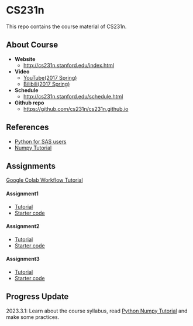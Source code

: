 # CS231n
This repo contains the course material of CS231n.

## About Course

- **Website**
  - http://cs231n.stanford.edu/index.html
- **Video**
  - [YouTube(2017 Spring)](https://www.youtube.com/watch?v=vT1JzLTH4G4&list=PLC1qU-LWwrF64f4QKQT-Vg5Wr4qEE1Zxk)
  - [Bilibili(2017 Spring)](https://www.bilibili.com/video/BV1nJ411z7fe/?vd_source=1ea447fa8899c06a57b9296c131b092c)
- **Schedule**
  - http://cs231n.stanford.edu/schedule.html
- **Github repo**
  - https://github.com/cs231n/cs231n.github.io

## References

- [Python for SAS users](https://nbviewer.org/github/RandyBetancourt/PythonForSASUsers/tree/master/)
- [Numpy Tutorial](https://numpy.org/numpy-tutorials/features.html)

## Assignments

[Google Colab Workflow Tutorial](https://www.youtube.com/watch?v=DsGd2e9JNH4)

#### Assignment1

- [Tutorial](https://cs231n.github.io/assignments2022/assignment1)
- [Starter code]( https://cs231n.github.io/assignments/2022/assignment1_colab.zip )

#### Assignment2

- [Tutorial](https://cs231n.github.io/assignments2022/assignment2)
- [Starter code]( https://cs231n.github.io/assignments/2022/assignment2_colab.zip )

#### Assignment3

- [Tutorial](https://cs231n.github.io/assignments2022/assignment3)
- [Starter code]( https://cs231n.github.io/assignments/2022/assignment3_colab.zip )

## Progress Update

2023.3.1: Learn about the course syllabus, read [Python Numpy Tutorial](https://cs231n.github.io/python-numpy-tutorial/) and make some practices.

